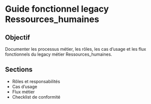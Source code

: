 # Guide fonctionnel legacy Ressources_humaines

## Objectif
Documenter les processus métier, les rôles, les cas d’usage et les flux fonctionnels du legacy métier Ressources_humaines.

## Sections
- Rôles et responsabilités
- Cas d’usage
- Flux métier
- Checklist de conformité
